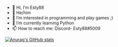 - 👋 Hi, I’m Esty88
- 💬 He/him
- 👀 I’m interested in programming and play games ;)
- 🌱 I’m currently learning Python
- 📫 How to reach me: Discord- Esty88#5009

[![Anurag's GitHub stats](https://github-readme-stats.vercel.app/api?username=alexankinm)](https://github.com/anuraghazra/github-readme-stats)
